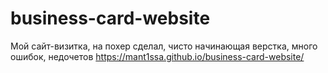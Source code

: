 # business-card-website
Мой сайт-визитка, на похер сделал, чисто начинающая верстка, много ошибок, недочетов
https://mant1ssa.github.io/business-card-website/

